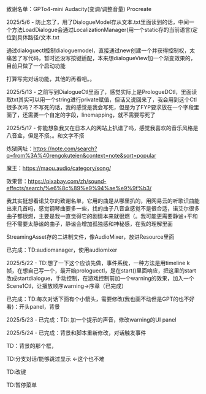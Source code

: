 致谢名单：GPTo4-mini Audacity(变调/调整音量) Procreate

2025/5/6 - 防止忘了，用了DialogueModel存从文本.txt里面读到的话，中间一个方法LoadDialogue会通过LocalizationManager(用一个static存的当前语言)定位到具体路径/文本.txt

通过dialoguectl控制dialoguemodel，直接通过new创建一个并获得控制权，太痛苦了写代码，暂时还没写按键适配，本来想dialogueView加一个渐变效果的，目前只做了一个启动功能

打算写完对话功能，其他的再看吧。。

2025/5/13 - 之前写到DialogueCtl里面了，感觉实际上是PrologueDCtl，里面读取txt其实可以用一个string进行private赋值，但话又说回来了，我会用到这个Ctl很多次吗？不写死的话，我的感觉是我会写死，但是为了FYP要求放在一个字段里面了，还需要一个自定的字段，linemapping，就不需要写死了

2025/5/17 - 你能想象我又在日本人的网站上扒谱了吗，感觉我喜欢的音乐风格是八音盒，但是不搭。。和文字不搭

炼狱网址：https://note.com/search?q=from%3A%40rengokuteien&context=note&sort=popular

魔王：https://maou.audio/category/song/

效果音：https://pixabay.com/zh/sound-effects/search/%e6%8c%89%e9%94%ae%e9%9f%b3/

我其实挺想看诺艾尔的致谢名单，它用的曲是从哪里扒的，用网易云的听歌识曲能出来几首吗，感觉钢琴曲要多一些，找的曲子八音盒感觉不是很合适，诺艾尔很多曲子都很燃，主要是我一直觉得它的剧情本来就很燃（。我可能更需要静谧+平和但不需要太静谧的曲子，静谧会增加孤独感和神秘感，在我的理解里面

StreamingAsset存的二进制文件，像AudioMixer，放进Resource里面

已完成：TD:audiomanager，使用audiomixer

2025/5/22 - TD:想了一下这个应该先做，事件系统，一种方法是用timeline k帧，在想自己写一个，最开始prologuectl，是在start()里面响应，把这里的start改成startdialogue，手动控制，在游戏控制前加一个warning的效果，加入一个Scene1Ctl，让播放顺序warning->序章（已完成）

已完成：TD:每次对话下面有个小箭头，需要修改(我也画不动但是GPT的也不好看)：开头panel，背景

2025/5/23 - 已完成：TD: 加一个提示的声音，修改warning的UI panel

2025/5/24 - 已完成：背景和脚本重新修改，对话触发事件

TD：背景的那个框，



TD:分支对话/能够跳过显示 <-这个也不难

TD:改键

TD:暂停菜单

